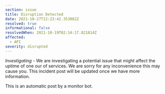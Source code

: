 ```yaml
---
section: issue
title: Disruption Detected
date: 2021-10-27T12:23:42.353082Z
resolved: true
informational: false
resolvedWhen: 2021-10-19T02:14:17.821814Z
affected:
  - API
severity: disrupted
---
```

*Investigating* - We are investigating a potential issue that might affect the uptime of one our of services. We are sorry for any inconvenience this may cause you. This incident post will be updated once we have more information.

This is an automatic post by a monitor bot.
        